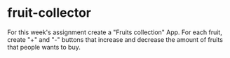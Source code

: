 # fruit-collector

For this week's assignment create a "Fruits collection" App. For each fruit, create  "+" and "-" buttons that increase and decrease the amount of fruits that people wants to buy. 
